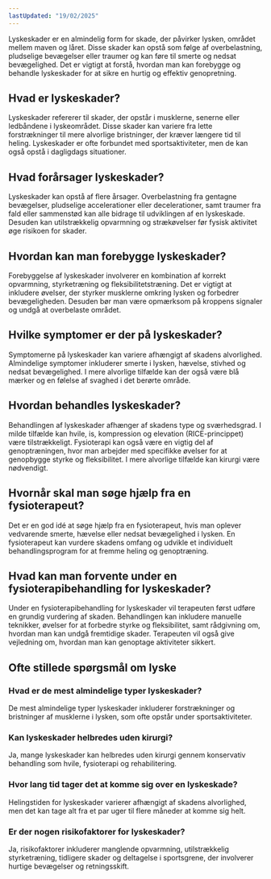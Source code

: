 ```yaml
---
lastUpdated: "19/02/2025"
---
```


Lyskeskader er en almindelig form for skade, der påvirker lysken, området mellem maven og låret. Disse skader kan opstå som følge af overbelastning, pludselige bevægelser eller traumer og kan føre til smerte og nedsat bevægelighed. Det er vigtigt at forstå, hvordan man kan forebygge og behandle lyskeskader for at sikre en hurtig og effektiv genopretning.

## Hvad er lyskeskader?

Lyskeskader refererer til skader, der opstår i musklerne, senerne eller ledbåndene i lyskeområdet. Disse skader kan variere fra lette forstrækninger til mere alvorlige bristninger, der kræver længere tid til heling. Lyskeskader er ofte forbundet med sportsaktiviteter, men de kan også opstå i dagligdags situationer.

## Hvad forårsager lyskeskader?

Lyskeskader kan opstå af flere årsager. Overbelastning fra gentagne bevægelser, pludselige accelerationer eller decelerationer, samt traumer fra fald eller sammenstød kan alle bidrage til udviklingen af en lyskeskade. Desuden kan utilstrækkelig opvarmning og strækøvelser før fysisk aktivitet øge risikoen for skader.

## Hvordan kan man forebygge lyskeskader?

Forebyggelse af lyskeskader involverer en kombination af korrekt opvarmning, styrketræning og fleksibilitetstræning. Det er vigtigt at inkludere øvelser, der styrker musklerne omkring lysken og forbedrer bevægeligheden. Desuden bør man være opmærksom på kroppens signaler og undgå at overbelaste området.

## Hvilke symptomer er der på lyskeskader?

Symptomerne på lyskeskader kan variere afhængigt af skadens alvorlighed. Almindelige symptomer inkluderer smerte i lysken, hævelse, stivhed og nedsat bevægelighed. I mere alvorlige tilfælde kan der også være blå mærker og en følelse af svaghed i det berørte område.

## Hvordan behandles lyskeskader?

Behandlingen af lyskeskader afhænger af skadens type og sværhedsgrad. I milde tilfælde kan hvile, is, kompression og elevation (RICE-princippet) være tilstrækkeligt. Fysioterapi kan også være en vigtig del af genoptræningen, hvor man arbejder med specifikke øvelser for at genopbygge styrke og fleksibilitet. I mere alvorlige tilfælde kan kirurgi være nødvendigt.

## Hvornår skal man søge hjælp fra en fysioterapeut?

Det er en god idé at søge hjælp fra en fysioterapeut, hvis man oplever vedvarende smerte, hævelse eller nedsat bevægelighed i lysken. En fysioterapeut kan vurdere skadens omfang og udvikle et individuelt behandlingsprogram for at fremme heling og genoptræning.

## Hvad kan man forvente under en fysioterapibehandling for lyskeskader?

Under en fysioterapibehandling for lyskeskader vil terapeuten først udføre en grundig vurdering af skaden. Behandlingen kan inkludere manuelle teknikker, øvelser for at forbedre styrke og fleksibilitet, samt rådgivning om, hvordan man kan undgå fremtidige skader. Terapeuten vil også give vejledning om, hvordan man kan genoptage aktiviteter sikkert.

## Ofte stillede spørgsmål om lyske

### Hvad er de mest almindelige typer lyskeskader?

De mest almindelige typer lyskeskader inkluderer forstrækninger og bristninger af musklerne i lysken, som ofte opstår under sportsaktiviteter.

### Kan lyskeskader helbredes uden kirurgi?

Ja, mange lyskeskader kan helbredes uden kirurgi gennem konservativ behandling som hvile, fysioterapi og rehabilitering.

### Hvor lang tid tager det at komme sig over en lyskeskade?

Helingstiden for lyskeskader varierer afhængigt af skadens alvorlighed, men det kan tage alt fra et par uger til flere måneder at komme sig helt.

### Er der nogen risikofaktorer for lyskeskader?

Ja, risikofaktorer inkluderer manglende opvarmning, utilstrækkelig styrketræning, tidligere skader og deltagelse i sportsgrene, der involverer hurtige bevægelser og retningsskift.
